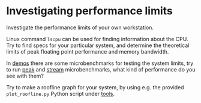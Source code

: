 # Investigating performance limits

Investigate the performance limits of your own workstation.

Linux command `lscpu` can be used for finding information about the
CPU. Try to find specs for your particular system, and determine the
theoretical limits of peak floating point performance and memory
bandwidth. 

In [demos](../demos) there are some microbenchmarks for testing the
system limits, try to run [peak](../demos/peak) and [stream](../demos/stream) 
microbenchmarks, what kind of performance do you see with them?

Try to make a roofline graph for your system, by using e.g. the
provided `plot_roofline.py` Python script under [tools](../tools).
